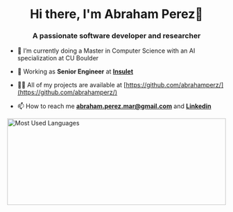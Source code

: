 <h1 align="center">Hi there, I'm Abraham Perez👋</h1>
<h3 align="center">A passionate software developer and researcher</h3>

- 🌱 I’m currently doing a Master in Computer Science with an AI specialization at CU Boulder
  
- 📄 Working as **Senior Engineer** at **[Insulet](https://www.insulet.com/)**

- 👨‍💻 All of my projects are available at [https://github.com/abrahamperz/](https://github.com/abrahamperz/)

- 📫 How to reach me **abraham.perez.mar@gmail.com** and **[Linkedin](https://github.com/abrahamperz/)**

<p align="left">
  <img 
    src="https://github-readme-stats.vercel.app/api/top-langs/?username=abrahamperz&layout=compact&hide=jupyter%20notebook&langs_count=8" 
    alt="Most Used Languages" 
    width="100%" height="200" />
</p>



